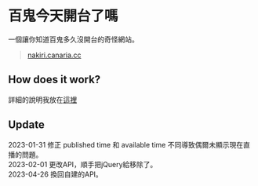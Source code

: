 # 百鬼今天開台了嗎

一個讓你知道百鬼多久沒開台的奇怪網站。

> [nakiri.canaria.cc](https://nakiri.canaria.cc/ "百鬼今天開台了嗎")

## How does it work?

詳細的說明我放在[這裡](https://blog.canaria.cc/2022-85b456705158/ "blog")

## Update

2023-01-31 修正 published time 和 available time 不同導致偶爾未顯示現在直播的問題。  
2023-02-01 更改API，順手把jQuery給移除了。  
2023-04-26 換回自建的API。
